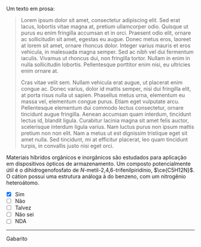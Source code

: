 Um texto em prosa:

> Lorem ipsum dolor sit amet, consectetur adipiscing elit. Sed erat lacus, lobortis vitae magna at, pretium ullamcorper odio. Quisque ut purus eu enim fringilla accumsan et in orci. Praesent odio elit, ornare ac sollicitudin sit amet, egestas eu augue. Donec metus eros, laoreet at lorem sit amet, ornare rhoncus dolor. Integer varius mauris et eros vehicula, in malesuada magna semper. Sed ac nibh vel dui fermentum iaculis. Vivamus ut rhoncus dui, non fringilla tortor. Nullam in enim in nulla sollicitudin lobortis. Pellentesque porttitor enim nisi, eu ultricies enim ornare at.
> 
> Cras vitae velit sem. Nullam vehicula erat augue, ut placerat enim congue ac. Donec varius, dolor id mattis semper, nisi dui fringilla elit, at porta risus nulla ut sapien. Phasellus metus urna, elementum eu massa vel, elementum congue purus. Etiam eget vulputate arcu. Pellentesque elementum dui commodo lectus consectetur, ornare tincidunt augue fringilla. Aenean accumsan quam interdum, tincidunt lectus id, blandit ligula. Curabitur lacinia magna sit amet felis auctor, scelerisque interdum ligula varius. Nam luctus purus non ipsum mattis pretium non non elit. Nam a metus ut est dignissim tristique eget sit amet nulla. Sed tincidunt, mi at efficitur placerat, leo quam tincidunt turpis, in convallis justo nisi eget orci.

Materiais híbridos orgânicos e inorgânicos são estudados para aplicação em dispositivos ópticos de armazenamento. Um composto potencialmente útil é o dihidrogenofosfato de *N*-metil-2,4,6-trifenilpiridínio, $\ce{C5H12N}$. O cátion possui uma estrutura análoga à do benzeno, com um nitrogênio heteroátomo. 

- [x] Sim
- [ ] Não
- [ ] Talvez
- [ ] Não sei
- [ ] NDA

---

Gabarito
